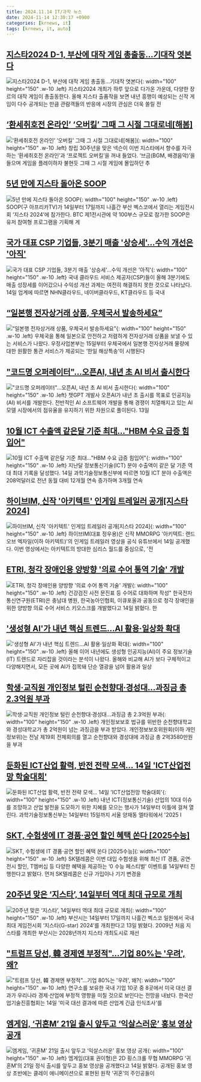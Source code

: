 ```yaml
---
title: 2024.11.14 IT/과학 뉴스
date: 2024-11-14 12:30:17 +0900
categories: [krnews, it]
tags: [krnews, it, auto]
---
```

## [지스타2024 D-1, 부산에 대작 게임 총출동...기대작 엿본다](https://n.news.naver.com/mnews/article/092/0002352270)

![지스타2024 D-1, 부산에 대작 게임 총출동...기대작 엿본다](https://mimgnews.pstatic.net/image/origin/092/2024/11/13/2352270.jpg?type=nf220_150){: width="100" height="150" .w-10 .left}
지스타2024 개최가 하루 앞으로 다가온 가운데, 다양한 장르의 대작 게임이 총출동한다. 올해 지스타 출품작을 보면 내년 흥행이 예상되는 신작 게임이 다수 공개되는 만큼 관람객들의 반응에 시장의 관심은 더욱 쏠릴 전

## [‘환세취호전 온라인’ ‘오버킬’ 그때 그 시절 그대로네[해봄]](https://n.news.naver.com/mnews/article/005/0001738716)

![‘환세취호전 온라인’ ‘오버킬’ 그때 그 시절 그대로네[해봄]](https://mimgnews.pstatic.net/image/origin/005/2024/11/14/1738716.jpg?type=nf220_150){: width="100" height="150" .w-10 .left}
창립 30주년을 맞은 넥슨이 이번 지스타에서 향수를 자극하는 ‘환세취호전 온라인’과 ‘프로젝트 오버킬’을 꺼내 들었다. ‘브금(BGM, 배경음악)’을 들으며 게임을 플레이하자 불현듯 그때 그 시절 게임에 몰입하던 추

## [5년 만에 지스타 돌아온 SOOP](https://n.news.naver.com/mnews/article/005/0001738671)

![5년 만에 지스타 돌아온 SOOP](https://mimgnews.pstatic.net/image/origin/005/2024/11/14/1738671.jpg?type=nf220_150){: width="100" height="150" .w-10 .left}
SOOP(구 아프리카TV)가 14일부터 17일까지 나흘간 부산 벡스코에서 열리는 게임전시회 ‘지스타 2024’에 참가한다. BTC 제1전시관에 약 100부스 규모로 참가한 SOOP은 유저 참여형 프로그램을 기획해 게

## [국가 대표 CSP 기업들, 3분기 매출 '상승세'…수익 개선은 '아직'](https://n.news.naver.com/mnews/article/092/0002352382)

![국가 대표 CSP 기업들, 3분기 매출 '상승세'…수익 개선은 '아직'](https://mimgnews.pstatic.net/image/origin/092/2024/11/14/2352382.jpg?type=nf220_150){: width="100" height="150" .w-10 .left}
국내 클라우드 서비스 제공자(CSP)들이 올해 3분기에도 매출 성장세를 이어갔으나 수익성 개선 과제는 여전히 해결하지 못한 것으로 나타났다. 14일 업계에 따르면 NHN클라우드, 네이버클라우드, KT클라우드 등 국내

## [“일본행 전자상거래 상품, 우체국서 발송하세요”](https://n.news.naver.com/mnews/article/011/0004415075)

![“일본행 전자상거래 상품, 우체국서 발송하세요”](https://mimgnews.pstatic.net/image/origin/011/2024/11/14/4415075.jpg?type=nf220_150){: width="100" height="150" .w-10 .left}
우체국을 통해 일본으로 안전하고 저렴하게 전자상거래 상품을 보낼 수 있는 서비스가 나왔다. 우정사업본부는 15일부터 우체국에서 일본행 전자상거래 물량에 대한 원활한 통관 서비스가 제공되는 ‘한일 해상특송’이 시행된다

## ["코드명 오퍼레이터"…오픈AI, 내년 초 AI 비서 출시한다](https://n.news.naver.com/mnews/article/015/0005057016)

!["코드명 오퍼레이터"…오픈AI, 내년 초 AI 비서 출시한다](https://mimgnews.pstatic.net/image/origin/015/2024/11/14/5057016.jpg?type=nf220_150){: width="100" height="150" .w-10 .left}
챗GPT 개발사 오픈AI가 내년 초 출시를 목표로 인공지능(AI) 비서를 개발한다. 전반적인 AI 소프트웨어 개발을 통해 경쟁이 치열해지고 있는 AI 모델 시장에서의 점유율을 유지하기 위한 차원으로 풀이된다. 13일

## [10월 ICT 수출액 같은달 기준 최대…"HBM 수요 급증 힘입어"](https://n.news.naver.com/mnews/article/001/0015045414)

![10월 ICT 수출액 같은달 기준 최대…"HBM 수요 급증 힘입어"](https://mimgnews.pstatic.net/image/origin/001/2024/11/14/15045414.jpg?type=nf220_150){: width="100" height="150" .w-10 .left}
지난달 정보통신기술(ICT) 분야 수출액이 같은 달 기준 역대 최대 기록을 달성했다. 14일 과학기술정보통신부에 따르면 10월 ICT 분야 수출액은 208억달러로 전년 동월 대비 12개월 연속 증가하며 3개월 연속

## [하이브IM, 신작 '아키텍트' 인게임 트레일러 공개[지스타 2024]](https://n.news.naver.com/mnews/article/031/0000884797)

![하이브IM, 신작 '아키텍트' 인게임 트레일러 공개[지스타 2024]](https://mimgnews.pstatic.net/image/origin/031/2024/11/14/884797.jpg?type=nf220_150){: width="100" height="150" .w-10 .left}
하이브IM(대표 정우용)은 신작 MMORPG '아키텍트: 랜드 오브 엑자일(이하 아키텍트)'의 인게임 트레일러 영상을 공식 유튜브에서 14일 공개했다. 이번 영상에서는 아키텍트의 방대한 심리스 월드를 중심으로, '전

## [ETRI, 청각 장애인용 양방향 '의료 수어 통역 기술' 개발](https://n.news.naver.com/mnews/article/001/0015045478)

![ETRI, 청각 장애인용 양방향 '의료 수어 통역 기술' 개발](https://mimgnews.pstatic.net/image/origin/001/2024/11/14/15045478.jpg?type=nf220_150){: width="100" height="150" .w-10 .left}
건강검진 사전 문진표 등 수어로 대화하며 작성" 한국전자통신연구원(ETRI)은 충남대 병원, 한국농아인협회, 이큐포올과 공동으로 청각 장애인을 위한 양방향 의료 수어 서비스 키오스크를 개발했다고 14일 밝혔다. 한

## ['생성형 AI'가 내년 핵심 트렌드…AI 활용·일상화 확대](https://n.news.naver.com/mnews/article/030/0003257430)

!['생성형 AI'가 내년 핵심 트렌드…AI 활용·일상화 확대](https://mimgnews.pstatic.net/image/origin/030/2024/11/14/3257430.jpg?type=nf220_150){: width="100" height="150" .w-10 .left}
올해 이어 내년에도 생성형 인공지능(AI)이 주요 정보기술(IT) 트렌드로 자리잡을 것이라는 분석이 나왔다. 올해와 비교해 AI가 보다 구체적이고 다양해지면서, 모든 곳에 AI가 접목돼 단순 열광을 넘어 활용과 일상

## [학생·교직원 개인정보 털린 순천향대·경성대…과징금 총 2.3억원 부과](https://n.news.naver.com/mnews/article/138/0002186238)

![학생·교직원 개인정보 털린 순천향대·경성대…과징금 총 2.3억원 부과](https://mimgnews.pstatic.net/image/origin/138/2024/11/14/2186238.jpg?type=nf220_150){: width="100" height="150" .w-10 .left}
개인정보보호 법규를 위반한 순천향대학교와 경성대학교가 총 2억원이 넘는 과징금을 부과 받았다. 개인정보보호위원회(이하 개인정보위)는 전날 제19회 전체회의를 열고 순천향대와 경성대에 과징금 총 2억3580만원을 부과

## [둔화된 ICT산업 활력, 반전 전략 모색... 14일 'ICT산업전망 학술대회'](https://n.news.naver.com/mnews/article/008/0005114252)

![둔화된 ICT산업 활력, 반전 전략 모색... 14일 'ICT산업전망 학술대회'](https://mimgnews.pstatic.net/image/origin/008/2024/11/14/5114252.jpg?type=nf220_150){: width="100" height="150" .w-10 .left}
내년 ICT(정보통신기술) 산업의 10대 이슈를 조망하고 산업 발전을 도모하기 위한 지혜를 모으는 행사가 14일부터 이틀에 걸쳐 열린다. 과학기술정보통신부는 14일부터 15일까지 서울 양재동 엘타워에서 '2025 I

## [SKT, 수험생에 IT 경품·공연 할인 혜택 쏜다 [2025수능]](https://n.news.naver.com/mnews/article/003/0012902550)

![SKT, 수험생에 IT 경품·공연 할인 혜택 쏜다 [2025수능]](https://mimgnews.pstatic.net/image/origin/003/2024/11/14/12902550.jpg?type=nf220_150){: width="100" height="150" .w-10 .left}
SK텔레콤은 이번 대입 수험생을 위해 최신 IT 경품, 공연·전시 할인, T멤버십 등 다양한 혜택을 제공하는 ‘0 수능 페스티벌’ 이벤트를 14일부터 진행한다고 밝혔다. 먼저 SK텔레콤은 신규 가입이나 기기 변경을

## [20주년 맞은 ‘지스타’, 14일부터 역대 최대 규모로 개최](https://n.news.naver.com/mnews/article/022/0003985384)

![20주년 맞은 ‘지스타’, 14일부터 역대 최대 규모로 개최](https://mimgnews.pstatic.net/image/origin/022/2024/11/13/3985384.jpg?type=nf220_150){: width="100" height="150" .w-10 .left}
부산시는 14일부터 17일까지 나흘간 벡스코 일원에서 국내 최대 게임전시회 ‘지스타(G-star) 2024’를 개최한다고 13일 밝혔다. 2009년 처음 지스타를 개최한 부산시는 2028년까지 지스타 개최도시로 재선

## ["트럼프 당선, 韓 경제엔 부정적"…기업 80%는 '우려', 왜?](https://n.news.naver.com/mnews/article/015/0005057071)

!["트럼프 당선, 韓 경제엔 부정적"…기업 80%는 '우려', 왜?](https://mimgnews.pstatic.net/image/origin/015/2024/11/14/5057071.jpg?type=nf220_150){: width="100" height="150" .w-10 .left}
연구소를 보유한 국내 기업 10곳 중 8곳에서 미국 대선 결과가 우리나라 경제·산업에 부정적 영향을 미칠 것으로 보인다는 전망을 내놨다. 한국산업기술진흥협회는 14일 '미국 대선 결과에 따른 산업계 긴급 인식조사'를

## [엠게임, ‘귀혼M’ 21일 출시 앞두고 ‘익살스러운’ 홍보 영상 공개](https://n.news.naver.com/mnews/article/009/0005396324)

![엠게임, ‘귀혼M’ 21일 출시 앞두고 ‘익살스러운’ 홍보 영상 공개](https://mimgnews.pstatic.net/image/origin/009/2024/11/14/5396324.jpg?type=nf220_150){: width="100" height="150" .w-10 .left}
엠게임(대표 권이형)은 2D 횡스크롤 무협 MMORPG ‘귀혼M’의 21일 정식 출시를 앞두고 홍보 영상을 공개했다고 14일 밝혔다. 공개된 홍보 영상 초반에는 클레이 애니메이션으로 표현된 원작 ‘귀혼’의 주인공들이

